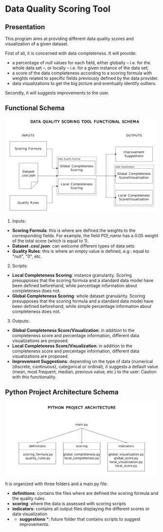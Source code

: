 # Data Quality Scoring Tool

## Presentation

This program aims at providing different data quality scores and visualization of a given dataset.

First of all, it is concerned with data completeness. It will provide:
 + a percentage of null values for each field, either globally – i.e. for the whole data set –, or locally – i.e. for a given instance of the data set;
 + a score of the data completeness according to a scoring formula with weights related to specific fields previously defined by the data provider.
 + data visualizations to get the big picture and eventually identify outliers.

Secondly, it will suggests improvements to the user.

## Functional Schema
![Functional Schema](https://github.com/EonaX/data-quality-scoring/blob/main/docs/20240808_data_quality_scoring_tool_functional_schema.png)

1. Inputs:
 + **Scoring Formula**: this is where are defined the weights to the corresponding fields. For example, the field *POI_name* has a 0.05 weight of the total score (which is equal to 1).
 + **Dataset .csv/.json**: can welcome different types of data sets
 + **Quality Rules**: this is where an empty value is defined, e.g.: equal to "null", "0", etc.

2. Scripts:
 + **Local Completeness Scoring**: instance granularity. Scoring presupposes that the scoring formula and a standard data model have been defined beforehand, while percentage information about completeness does not.
 + **Global Completeness Scoring**: whole dataset granularity. Scoring presupposes that the scoring formula and a standard data model have been defined beforehand, while simple percentage information about completeness does not.

3. Outputs:
 + **Global Completeness Score/Visualization**: in addition to the completeness score and percentage information, different data visualizations are proposed.
 + **Local Completeness Score/Visualization**: in addition to the completeness score and percentage information, different data visualizations are proposed.
 + **Improvement Suggestions**: depending on the type of data (numerical (discrete, continuous), categorical or ordinal), it suggests a default value (mean, most frequent, median, previous value, etc.) to the user. Caution with this functionality.

## Python Project Architecture Schema
![Python Project Architecture Schema](docs/20240808_data_quality_scoring_tool_python_project_architecture.png)

It is organized with three folders and a main.py file:
 + **definitions**: contains the files where are defined the scoring formula and the quality rules
 + **scoring**: where the data is assessed with scoring scripts
 + **indicators**: contains all output files displaying the different scores or data visualization
 + * **suggestions** *: future folder that contains scripts to suggest improvements.

